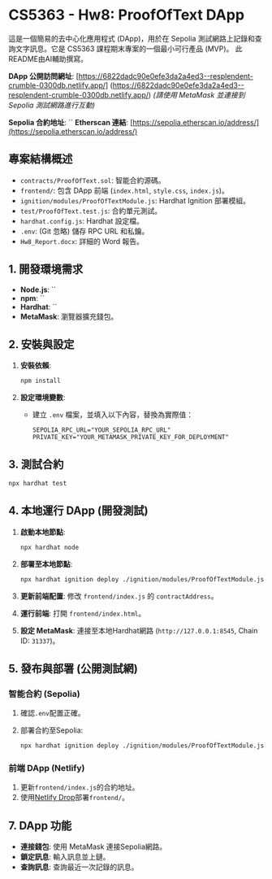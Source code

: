 # CS5363 - Hw8: ProofOfText DApp

這是一個簡易的去中心化應用程式 (DApp)，用於在 Sepolia 測試網路上記錄和查詢文字訊息。它是 CS5363 課程期末專案的一個最小可行產品 (MVP)。
此README由AI輔助撰寫。

**DApp 公開訪問網址**: [https://6822dadc90e0efe3da2a4ed3--resplendent-crumble-0300db.netlify.app/]
(https://6822dadc90e0efe3da2a4ed3--resplendent-crumble-0300db.netlify.app/)
*(請使用 MetaMask 並連接到 Sepolia 測試網路進行互動)*

**Sepolia 合約地址**: \`\`
**Etherscan 連結**: [https://sepolia.etherscan.io/address/](https://sepolia.etherscan.io/address/)

## 專案結構概述

* `contracts/ProofOfText.sol`: 智能合約源碼。
* `frontend/`: 包含 DApp 前端 (`index.html`, `style.css`, `index.js`)。
* `ignition/modules/ProofOfTextModule.js`: Hardhat Ignition 部署模組。
* `test/ProofOfText.test.js`: 合約單元測試。
* `hardhat.config.js`: Hardhat 設定檔。
* `.env`: (Git 忽略) 儲存 RPC URL 和私鑰。
* `Hw8_Report.docx`: 詳細的 Word 報告。

## 1. 開發環境需求

* **Node.js**: \`\`
* **npm**: \`\`
* **Hardhat**: \`\`
* **MetaMask**: 瀏覽器擴充錢包。

## 2. 安裝與設定

1. **安裝依賴**:

   ```bash
   npm install
   ```
2. **設定環境變數**:

   * 建立 `.env` 檔案，並填入以下內容，替換為實際值：

     ```env
     SEPOLIA_RPC_URL="YOUR_SEPOLIA_RPC_URL"
     PRIVATE_KEY="YOUR_METAMASK_PRIVATE_KEY_FOR_DEPLOYMENT"
     ```


## 3. 測試合約

```bash
npx hardhat test
```

## 4. 本地運行 DApp (開發測試)

1. **啟動本地節點**:

   ```bash
   npx hardhat node
   ```
2. **部署至本地節點**:

   ```bash
   npx hardhat ignition deploy ./ignition/modules/ProofOfTextModule.js --network localhost
   ```
3. **更新前端配置**: 修改 `frontend/index.js` 的 `contractAddress`。
4. **運行前端**: 打開 `frontend/index.html`。
5. **設定 MetaMask**: 連接至本地Hardhat網路 (`http://127.0.0.1:8545`, Chain ID: `31337`)。

## 5. 發布與部署 (公開測試網)

### 智能合約 (Sepolia)

1. 確認`.env`配置正確。
2. 部署合約至Sepolia:

   ```bash
   npx hardhat ignition deploy ./ignition/modules/ProofOfTextModule.js --network sepolia
   ```

### 前端 DApp (Netlify)

1. 更新`frontend/index.js`的合約地址。
2. 使用[Netlify Drop](https://app.netlify.com/drop)部署`frontend/`。

## 7. DApp 功能

* **連接錢包**: 使用 MetaMask 連接Sepolia網路。
* **鎖定訊息**: 輸入訊息並上鏈。
* **查詢訊息**: 查詢最近一次記錄的訊息。

